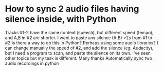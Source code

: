
# How to sync 2 audio files having silence inside, with Python


Tracks #1-2 have the same content (speech), but different speed (tempo); and A,B in #2 are shorter.
I want to paste any silence (A,B) >2s  from #1 to #2
Is there a way to do this in Python? Perhaps using some audio libraries?
I can change manually the speed of #2, and add the silence (eg. Audacity), but I need a program to scan, and paste the silence on its own.
I've seen other topics but my task is different. Many thanks
Automatically sync two audio recordings in python

        